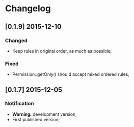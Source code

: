# Changelog

## [0.1.9] 2015-12-10

### Changed

- Keep rules in original order, as much as possible;

### Fixed

- Permission::getOnly() should accept mixed ordered rules;

## [0.1.7] 2015-12-05

### Notification

- **Warning:** development version;
- First published version;
